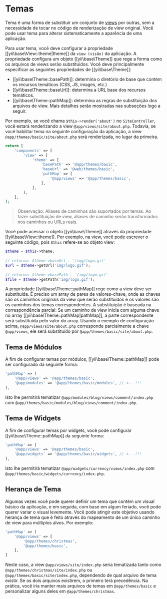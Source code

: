 Temas
=====
 
Tema é uma forma de substituir um conjunto de [views](structure-views.md) por outras, sem a necessidade de tocar no código de renderização de view original. Você pode usar tema para alterar sistematicamente a aparência de uma aplicação.
 
Para usar tema, você deve configurar a propriedade [[yii\base\View::theme|theme]] da `view (visão)` da aplicação.
A propriedade configura um objeto [[yii\base\Theme]] que rege a forma como os arquivos de views serão substituídos. Você deve principalmente especificar as seguintes propriedades de [[yii\base\Theme]]:
 
- [[yii\base\Theme::basePath]]: determina o diretório de base que contém os recursos temáticos (CSS, JS, images, etc.)
- [[yii\base\Theme::baseUrl]]: determina a URL base dos recursos temáticos.
- [[yii\base\Theme::pathMap]]: determina as regras de substituição dos arquivos de view. Mais detalhes serão mostradas nas subseções logo a seguir.
 
Por exemplo, se você chama `$this->render('about')` no `SiteController`, você estará renderizando a view
`@app/views/site/about.php`. Todavia, se você habilitar tema na seguinte configuração da aplicação, a view `@app/themes/basic/site/about.php` será renderizada, no lugar da primeira.
 
```php
return [
    'components' => [
        'view' => [
            'theme' => [
                'basePath' => '@app/themes/basic',
                'baseUrl' => '@web/themes/basic',
                'pathMap' => [
                    '@app/views' => '@app/themes/basic',
                ],
            ],
        ],
    ],
];
```
 
> Observação: Aliases de caminhos são suportados por temas. Ao fazer substituição de view, aliases de caminho serão transformados nos caminhos ou URLs reais.
 
Você pode acessar o objeto [[yii\base\Theme]] através da propriedade [[yii\base\View::theme]]. Por exemplo, na view, você pode escrever o seguinte código, pois `$this` refere-se ao objeto view:
 
```php
$theme = $this->theme;
 
// retorno: $theme->baseUrl . '/img/logo.gif'
$url = $theme->getUrl('img/logo.gif');
 
// retorno: $theme->basePath . '/img/logo.gif'
$file = $theme->getPath('img/logo.gif');
```
 
A propriedade [[yii\base\Theme::pathMap]] rege como a view deve ser substituída. É preciso um array de pares de valores-chave, onde as chaves são os caminhos originais da view que serão substituídos e os valores são os caminhos dos temas correspondentes. A substituição é baseada na correspondência parcial: Se um caminho de view inicia com alguma chave no array [[yii\base\Theme::pathMap|pathMap]], a parte correspondente será substituída pelo valor do array.
Usando o exemplo de configuração acima,
`@app/views/site/about.php` corresponde parcialmente a chave
`@app/views`, ele será substituído por `@app/themes/basic/site/about.php`.
 
 
## Tema de Módulos <span id="theming-modules"></span>
 
A fim de configurar temas por módulos, [[yii\base\Theme::pathMap]] pode ser configurado da seguinte forma:
 
```php
'pathMap' => [
    '@app/views' => '@app/themes/basic',
    '@app/modules' => '@app/themes/basic/modules', // <-- !!!
],
```
 
Isto lhe permitirá tematizar `@app/modules/blog/views/comment/index.php` com `@app/themes/basic/modules/blog/views/comment/index.php`.
 
 
## Tema de Widgets <span id="theming-widgets"></span>
 
A fim de configurar temas por widgets, você pode configurar [[yii\base\Theme::pathMap]] da seguinte forma:
 
```php
'pathMap' => [
    '@app/views' => '@app/themes/basic',
    '@app/widgets' => '@app/themes/basic/widgets', // <-- !!!
],
```
 
Isto lhe permitirá tematizar `@app/widgets/currency/views/index.php` com `@app/themes/basic/widgets/currency/index.php`.
 
 
## Herança de Tema <span id="theme-inheritance"></span>
 
Algumas vezes você pode querer definir um tema que contém um visual básico da aplicação, e em seguida, com base em algum feriado, você pode querer variar o visual levemente. Você pode atingir este objetivo usando herança de tema que é feito através do mapeamento de um único caminho de view para múltiplos alvos. Por exemplo:
 
```php
'pathMap' => [
    '@app/views' => [
        '@app/themes/christmas',
        '@app/themes/basic',
    ],
]
```
 
Neste caso, a view `@app/views/site/index.php` seria tematizada tanto como `@app/themes/christmas/site/index.php` ou
`@app/themes/basic/site/index.php`, dependendo de qual arquivo de tema existir. Se os dois arquivos existirem, o primeiro terá precedência. Na prática, você iria manter mais arquivos de temas em `@app/themes/basic` e personalizar alguns deles em `@app/themes/christmas`.


